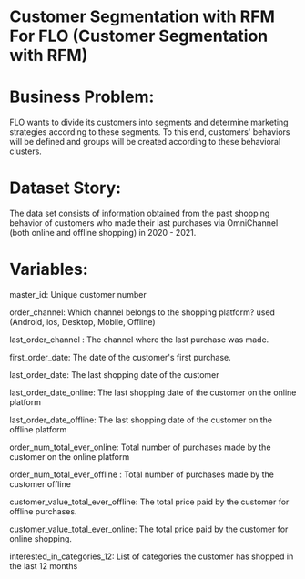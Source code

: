 # Customer Segmentation with RFM For FLO (Customer Segmentation with RFM)
#
# Business Problem:
FLO wants to divide its customers into segments and determine marketing strategies according to these segments. To this end, customers' behaviors will be defined and groups will be created according to these behavioral clusters.
#
# Dataset Story:
The data set consists of information obtained from the past shopping behavior of customers who made their last purchases via OmniChannel (both online and offline shopping) in 2020 - 2021.
#
# Variables:
master_id: Unique customer number

order_channel: Which channel belongs to the shopping platform?
used (Android, ios, Desktop, Mobile, Offline)

last_order_channel : The channel where the last purchase was made.

first_order_date: The date of the customer's first purchase.

last_order_date: The last shopping date of the customer

last_order_date_online: The last shopping date of the customer on the online platform

last_order_date_offline: The last shopping date of the customer on the offline platform

order_num_total_ever_online: Total number of purchases made by the customer on the online platform

order_num_total_ever_offline : Total number of purchases made by the customer offline

customer_value_total_ever_offline: The total price paid by the customer for offline purchases.

customer_value_total_ever_online: The total price paid by the customer for online shopping.

  interested_in_categories_12: List of categories the customer has shopped in the last 12 months
